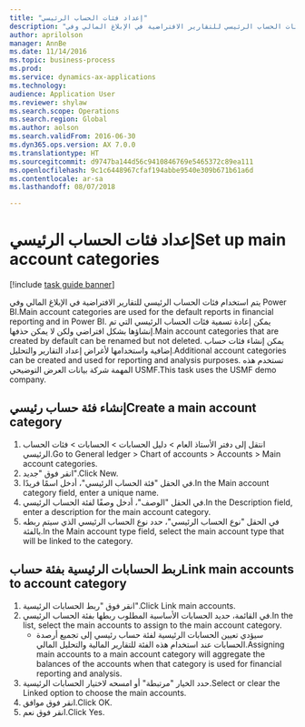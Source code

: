 ```yaml
--- 
title: "إعداد فئات الحساب الرئيسي"
description: "يتم استخدام فئات الحساب الرئيسي للتقارير الافتراضية في الإبلاغ المالي وفي Power BI."
author: aprilolson
manager: AnnBe
ms.date: 11/14/2016
ms.topic: business-process
ms.prod: 
ms.service: dynamics-ax-applications
ms.technology: 
audience: Application User
ms.reviewer: shylaw
ms.search.scope: Operations
ms.search.region: Global
ms.author: aolson
ms.search.validFrom: 2016-06-30
ms.dyn365.ops.version: AX 7.0.0
ms.translationtype: HT
ms.sourcegitcommit: d9747ba144d56c9410846769e5465372c89ea111
ms.openlocfilehash: 9c1c6448967cfaf194abbe9540e309b671b61a6d
ms.contentlocale: ar-sa
ms.lasthandoff: 08/07/2018

---
```

# <a name="set-up-main-account-categories"></a><span data-ttu-id="a86a3-103">إعداد فئات الحساب الرئيسي</span><span class="sxs-lookup"><span data-stu-id="a86a3-103">Set up main account categories</span></span>

[!include [task guide banner](../../includes/task-guide-banner.md)]

<span data-ttu-id="a86a3-104">يتم استخدام فئات الحساب الرئيسي للتقارير الافتراضية في الإبلاغ المالي وفي Power BI.</span><span class="sxs-lookup"><span data-stu-id="a86a3-104">Main account categories are used for the default reports in financial reporting and in Power BI.</span></span> <span data-ttu-id="a86a3-105">يمكن إعادة تسمية فئات الحساب الرئيسي التي تم إنشاؤها بشكل افتراضي ولكن لا يمكن حذفها.</span><span class="sxs-lookup"><span data-stu-id="a86a3-105">Main account categories that are created by default can be renamed but not deleted.</span></span> <span data-ttu-id="a86a3-106">يمكن إنشاء فئات حساب إضافية واستخدامها لأغراض إعداد التقارير والتحليل.</span><span class="sxs-lookup"><span data-stu-id="a86a3-106">Additional account categories can be created and used for reporting and analysis purposes.</span></span> <span data-ttu-id="a86a3-107">تستخدم هذه المهمة شركة بيانات العرض التوضيحي USMF.</span><span class="sxs-lookup"><span data-stu-id="a86a3-107">This task uses the USMF demo company.</span></span>


## <a name="create-a-main-account-category"></a><span data-ttu-id="a86a3-108">إنشاء فئة حساب رئيسي</span><span class="sxs-lookup"><span data-stu-id="a86a3-108">Create a main account category</span></span>
1. <span data-ttu-id="a86a3-109">انتقل إلى دفتر الأستاذ العام > دليل الحسابات > الحسابات > فئات الحساب الرئيسي.</span><span class="sxs-lookup"><span data-stu-id="a86a3-109">Go to General ledger > Chart of accounts > Accounts > Main account categories.</span></span>
2. <span data-ttu-id="a86a3-110">انقر فوق "جديد".</span><span class="sxs-lookup"><span data-stu-id="a86a3-110">Click New.</span></span>
3. <span data-ttu-id="a86a3-111">في الحقل "فئة الحساب الرئيسي"، أدخل اسمًا فريدًا.</span><span class="sxs-lookup"><span data-stu-id="a86a3-111">In the Main account category field, enter a unique name.</span></span>
4. <span data-ttu-id="a86a3-112">في الحقل "الوصف"، أدخل وصفًا لفئة الحساب الرئيسي.</span><span class="sxs-lookup"><span data-stu-id="a86a3-112">In the Description field, enter a description for the main account category.</span></span>
5. <span data-ttu-id="a86a3-113">في الحقل "نوع الحساب الرئيسي"، حدد نوع الحساب الرئيسي الذي سيتم ربطه بالفئة.</span><span class="sxs-lookup"><span data-stu-id="a86a3-113">In the Main account type field, select the main account type that will be linked to the category.</span></span>

## <a name="link-main-accounts-to-account-category"></a><span data-ttu-id="a86a3-114">ربط الحسابات الرئيسية بفئة حساب</span><span class="sxs-lookup"><span data-stu-id="a86a3-114">Link main accounts to account category</span></span>
1. <span data-ttu-id="a86a3-115">انقر فوق "ربط الحسابات الرئيسية".</span><span class="sxs-lookup"><span data-stu-id="a86a3-115">Click Link main accounts.</span></span>
2. <span data-ttu-id="a86a3-116">في القائمة، حديد الحسابات الأساسية المطلوب ربطها بفئة الحساب الرئيسي.</span><span class="sxs-lookup"><span data-stu-id="a86a3-116">In the list, select the main accounts to assign to the main account category.</span></span>
    * <span data-ttu-id="a86a3-117">سيؤدي تعيين الحسابات الرئيسية لفئة حساب رئيسي إلى تجميع أرصدة الحسابات عند استخدام هذه الفئة للتقارير المالية والتحليل المالي.</span><span class="sxs-lookup"><span data-stu-id="a86a3-117">Assigning main accounts to a main account category will aggregate the balances of the accounts when that category is used for financial reporting and analysis.</span></span>  
3. <span data-ttu-id="a86a3-118">حدد الخيار "مرتبطة" أو امسحه لاختيار الحسابات الرئيسية.</span><span class="sxs-lookup"><span data-stu-id="a86a3-118">Select or clear the Linked option to choose the main accounts.</span></span>
4. <span data-ttu-id="a86a3-119">انقر فوق موافق.</span><span class="sxs-lookup"><span data-stu-id="a86a3-119">Click OK.</span></span>
5. <span data-ttu-id="a86a3-120">انقر فوق نعم.</span><span class="sxs-lookup"><span data-stu-id="a86a3-120">Click Yes.</span></span>


